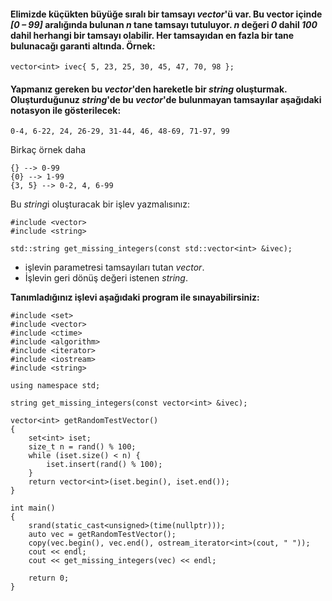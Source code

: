 #### Elimizde küçükten büyüğe sıralı bir tamsayı *vector*'ü var. Bu vector içinde *[0 – 99]* aralığında bulunan *n* tane tamsayı tutuluyor. *n* değeri  *0* dahil *100* dahil herhangi bir tamsayı olabilir. Her tamsayıdan en fazla bir tane bulunacağı garanti altında. Örnek:

```
vector<int> ivec{ 5, 23, 25, 30, 45, 47, 70, 98 };
```

#### Yapmanız gereken bu _vector_'den hareketle bir *string* oluşturmak. Oluşturduğunuz *string*'de bu *vector*'de bulunmayan tamsayılar aşağıdaki notasyon ile gösterilecek:

```
0-4, 6-22, 24, 26-29, 31-44, 46, 48-69, 71-97, 99
```

Birkaç örnek daha

```
{} --> 0-99
{0} --> 1-99
{3, 5} --> 0-2, 4, 6-99
```
Bu *string*i oluşturacak bir işlev yazmalısınız:

```
#include <vector>
#include <string>
 
std::string get_missing_integers(const std::vector<int> &ivec);
```

+ işlevin parametresi tamsayıları tutan *vector*.
+ İşlevin geri dönüş değeri istenen *string*.

**Tanımladığınız işlevi aşağıdaki program ile sınayabilirsiniz:**

```
#include <set>
#include <vector>
#include <ctime>
#include <algorithm>
#include <iterator>
#include <iostream>
#include <string>
 
using namespace std;
 
string get_missing_integers(const vector<int> &ivec);
 
vector<int> getRandomTestVector()
{
	set<int> iset;
	size_t n = rand() % 100;
	while (iset.size() < n) {
		iset.insert(rand() % 100);
	}
	return vector<int>(iset.begin(), iset.end());
}
 
int main()
{
	srand(static_cast<unsigned>(time(nullptr)));
	auto vec = getRandomTestVector();
	copy(vec.begin(), vec.end(), ostream_iterator<int>(cout, " "));
	cout << endl;
	cout << get_missing_integers(vec) << endl;
 
	return 0;
}
```
